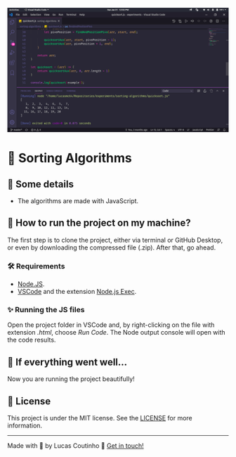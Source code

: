 ![Sorting Algorithms](readme-images/cover.png)

# :sauropod: Sorting Algorithms

## :scroll: Some details

- The algorithms are made with JavaScript.

## :thinking: How to run the project on my machine?

The first step is to clone the project, either via terminal or GitHub Desktop, or even by downloading the compressed file (.zip). After that, go ahead.

### :hammer_and_wrench: Requirements

- [Node.JS](https://nodejs.org/).
- [VSCode](https://code.visualstudio.com/) and the extension [Node.js Exec](https://marketplace.visualstudio.com/items?itemName=miramac.vscode-exec-node).

### :sparkles: Running the JS files

Open the project folder in VSCode and, by right-clicking on the file with extension *.html*, choose *Run Code*. The Node output console will open with the code results.

## :tada: If everything went well...

Now you are running the project beautifully!

## :memo: License

This project is under the MIT license. See the [LICENSE](LICENSE) for more information.

---

Made with :yellow_heart: by Lucas Coutinho :wave: [Get in touch!](https://www.linkedin.com/in/lucasmc64/)